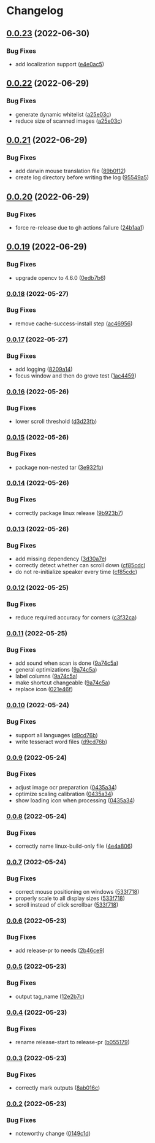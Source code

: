 # Changelog

## [0.0.23](https://github.com/Vilsol/oshabi/compare/v0.0.22...v0.0.23) (2022-06-30)


### Bug Fixes

* add localization support ([e4e0ac5](https://github.com/Vilsol/oshabi/commit/e4e0ac5be2ca9fcae0804924ed45926fe239111e))

## [0.0.22](https://github.com/Vilsol/oshabi/compare/v0.0.21...v0.0.22) (2022-06-29)


### Bug Fixes

* generate dynamic whitelist ([a25e03c](https://github.com/Vilsol/oshabi/commit/a25e03cb2e00b80d9fb011e3ecbb4b6c31c0ce7f))
* reduce size of scanned images ([a25e03c](https://github.com/Vilsol/oshabi/commit/a25e03cb2e00b80d9fb011e3ecbb4b6c31c0ce7f))

## [0.0.21](https://github.com/Vilsol/oshabi/compare/v0.0.20...v0.0.21) (2022-06-29)


### Bug Fixes

* add darwin mouse translation file ([89b0f12](https://github.com/Vilsol/oshabi/commit/89b0f12ed09b98555c829c50021443f2b2eabb97))
* create log directory before writing the log ([95549a5](https://github.com/Vilsol/oshabi/commit/95549a5e65e809979f4d2dda79c39541d3745b31))

## [0.0.20](https://github.com/Vilsol/oshabi/compare/v0.0.19...v0.0.20) (2022-06-29)


### Bug Fixes

* force re-release due to gh actions failure ([24b1aa1](https://github.com/Vilsol/oshabi/commit/24b1aa187dbafed6ff9e1b6e0237f8f7e638e073))

## [0.0.19](https://github.com/Vilsol/oshabi/compare/v0.0.18...v0.0.19) (2022-06-29)


### Bug Fixes

* upgrade opencv to 4.6.0 ([0edb7b6](https://github.com/Vilsol/oshabi/commit/0edb7b61b1004a97e296b200e62cc3647961db06))

### [0.0.18](https://github.com/Vilsol/oshabi/compare/v0.0.17...v0.0.18) (2022-05-27)


### Bug Fixes

* remove cache-success-install step ([ac46956](https://github.com/Vilsol/oshabi/commit/ac469564b787031a9c2992f882fbd79d49f0d61d))

### [0.0.17](https://github.com/Vilsol/oshabi/compare/v0.0.16...v0.0.17) (2022-05-27)


### Bug Fixes

* add logging ([8209a14](https://github.com/Vilsol/oshabi/commit/8209a14adb152e44f1dcd99c88b25c7b66a56ffb))
* focus window and then do grove test ([1ac4459](https://github.com/Vilsol/oshabi/commit/1ac4459aa86c283ed6b26b32ad96364931ec5419))

### [0.0.16](https://github.com/Vilsol/oshabi/compare/v0.0.15...v0.0.16) (2022-05-26)


### Bug Fixes

* lower scroll threshold ([d3d23fb](https://github.com/Vilsol/oshabi/commit/d3d23fbdb9d7fb352db4a7570090554faf9278e3))

### [0.0.15](https://github.com/Vilsol/oshabi/compare/v0.0.14...v0.0.15) (2022-05-26)


### Bug Fixes

* package non-nested tar ([3e932fb](https://github.com/Vilsol/oshabi/commit/3e932fb36b28c2b18f8d69cc26a4217610b25bcd))

### [0.0.14](https://github.com/Vilsol/oshabi/compare/v0.0.13...v0.0.14) (2022-05-26)


### Bug Fixes

* correctly package linux release ([9b923b7](https://github.com/Vilsol/oshabi/commit/9b923b76d624d41f05880ae1bc7ed861e0730265))

### [0.0.13](https://github.com/Vilsol/oshabi/compare/v0.0.12...v0.0.13) (2022-05-26)


### Bug Fixes

* add missing dependency ([3d30a7e](https://github.com/Vilsol/oshabi/commit/3d30a7e66cafc81a629c76a6c6af36f016521d2b))
* correctly detect whether can scroll down ([cf85cdc](https://github.com/Vilsol/oshabi/commit/cf85cdc0701f1bd7f80e1f5c0eefa70adb2fbb60))
* do not re-initialize speaker every time ([cf85cdc](https://github.com/Vilsol/oshabi/commit/cf85cdc0701f1bd7f80e1f5c0eefa70adb2fbb60))

### [0.0.12](https://github.com/Vilsol/oshabi/compare/v0.0.11...v0.0.12) (2022-05-25)


### Bug Fixes

* reduce required accuracy for corners ([c3f32ca](https://github.com/Vilsol/oshabi/commit/c3f32cab742663cf997758623ab25c6c04970c34))

### [0.0.11](https://github.com/Vilsol/oshabi/compare/v0.0.10...v0.0.11) (2022-05-25)


### Bug Fixes

* add sound when scan is done ([9a74c5a](https://github.com/Vilsol/oshabi/commit/9a74c5a4f62cbf04450bfcafee88791df9d56b15))
* general optimizations ([9a74c5a](https://github.com/Vilsol/oshabi/commit/9a74c5a4f62cbf04450bfcafee88791df9d56b15))
* label columns ([9a74c5a](https://github.com/Vilsol/oshabi/commit/9a74c5a4f62cbf04450bfcafee88791df9d56b15))
* make shortcut changeable ([9a74c5a](https://github.com/Vilsol/oshabi/commit/9a74c5a4f62cbf04450bfcafee88791df9d56b15))
* replace icon ([021e46f](https://github.com/Vilsol/oshabi/commit/021e46fe577575e99a662bc0f91ce969464c7904))

### [0.0.10](https://github.com/Vilsol/oshabi/compare/v0.0.9...v0.0.10) (2022-05-24)


### Bug Fixes

* support all languages ([d9cd76b](https://github.com/Vilsol/oshabi/commit/d9cd76b5179b641139aeb4f8d1aac29d2b2fa8e5))
* write tesseract word files ([d9cd76b](https://github.com/Vilsol/oshabi/commit/d9cd76b5179b641139aeb4f8d1aac29d2b2fa8e5))

### [0.0.9](https://github.com/Vilsol/oshabi/compare/v0.0.8...v0.0.9) (2022-05-24)


### Bug Fixes

* adjust image ocr preparation ([0435a34](https://github.com/Vilsol/oshabi/commit/0435a3424b8f77e1dde529e9f7961615a6b5ae11))
* optimize scaling calibration ([0435a34](https://github.com/Vilsol/oshabi/commit/0435a3424b8f77e1dde529e9f7961615a6b5ae11))
* show loading icon when processing ([0435a34](https://github.com/Vilsol/oshabi/commit/0435a3424b8f77e1dde529e9f7961615a6b5ae11))

### [0.0.8](https://github.com/Vilsol/oshabi/compare/v0.0.7...v0.0.8) (2022-05-24)


### Bug Fixes

* correctly name linux-build-only file ([4e4a806](https://github.com/Vilsol/oshabi/commit/4e4a806e5fe245380519ae705198215dc01296bb))

### [0.0.7](https://github.com/Vilsol/oshabi/compare/v0.0.6...v0.0.7) (2022-05-24)


### Bug Fixes

* correct mouse positioning on windows ([533f718](https://github.com/Vilsol/oshabi/commit/533f718d1b5440b6a548d97be03b493fe839d370))
* properly scale to all display sizes ([533f718](https://github.com/Vilsol/oshabi/commit/533f718d1b5440b6a548d97be03b493fe839d370))
* scroll instead of click scrollbar ([533f718](https://github.com/Vilsol/oshabi/commit/533f718d1b5440b6a548d97be03b493fe839d370))

### [0.0.6](https://github.com/Vilsol/oshabi/compare/v0.0.5...v0.0.6) (2022-05-23)


### Bug Fixes

* add release-pr to needs ([2b46ce9](https://github.com/Vilsol/oshabi/commit/2b46ce90872c22bf1b0b2492ff7cedfccc944347))

### [0.0.5](https://github.com/Vilsol/oshabi/compare/v0.0.4...v0.0.5) (2022-05-23)


### Bug Fixes

* output tag_name ([12e2b7c](https://github.com/Vilsol/oshabi/commit/12e2b7cf8f92a2a9c035d2cd043b6205c1414fd2))

### [0.0.4](https://github.com/Vilsol/oshabi/compare/v0.0.3...v0.0.4) (2022-05-23)


### Bug Fixes

* rename release-start to release-pr ([b055179](https://github.com/Vilsol/oshabi/commit/b055179f4ade51ec7189305232a322f4c7644b54))

### [0.0.3](https://github.com/Vilsol/oshabi/compare/v0.0.2...v0.0.3) (2022-05-23)


### Bug Fixes

* correctly mark outputs ([8ab016c](https://github.com/Vilsol/oshabi/commit/8ab016c40e286c78a1e657cec08041d9ba62675b))

### [0.0.2](https://github.com/Vilsol/oshabi/compare/v0.0.1...v0.0.2) (2022-05-23)


### Bug Fixes

* noteworthy change ([0149c1d](https://github.com/Vilsol/oshabi/commit/0149c1dc8c8e3a669fa2c57de513b8b2ba4af19c))
